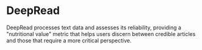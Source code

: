# DeepRead
DeepRead processes text data and assesses its reliability, providing a "nutritional value" metric that helps users discern between credible articles and those that require a more critical perspective.
